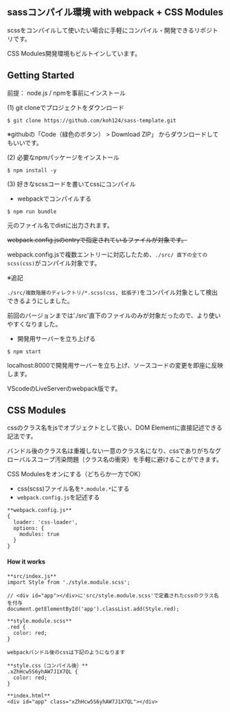 ## sassコンパイル環境 with webpack + CSS Modules

scssをコンパイルして使いたい場合に手軽にコンパイル・開発できるリポジトリです。

CSS Modules開発環境もビルトインしています。

## Getting Started

前提： node.js / npmを事前にインストール

(1) git cloneでプロジェクトをダウンロード
```
$ git clone https://github.com/koh124/sass-template.git
```
※githubの「Code（緑色のボタン） > Download ZIP」 からダウンロードしてもいいです。

(2) 必要なnpmパッケージをインストール
```
$ npm install -y
```

(3) 好きなscssコードを書いてcssにコンパイル

* webpackでコンパイルする

```
$ npm run bundle
```

元のファイル名でdistに出力されます。

~~webpack.config.jsのentryで指定されているファイルが対象です。~~

webpack.config.jsで複数エントリーに対応したため、`./src/ 直下の全てのscss(css)`がコンパイル対象です。

※追記

`./src/複数階層のディレクトリ/*.scss(css, 拡張子)`をコンパイル対象として検出できるようにしました。

前回のバージョンまでは'./src'直下のファイルのみが対象だったので、より使いやすくなりました。


* 開発用サーバーを立ち上げる

```
$ npm start
```

localhost:8000で開発用サーバーを立ち上げ、ソースコードの変更を即座に反映します。

VScodeのLiveServerのwebpack版です。


## CSS Modules
cssのクラス名をjsでオブジェクトとして扱い、DOM Elementに直接記述できる記法です。

バンドル後のクラス名は重複しない一意のクラス名になり、cssでありがちなグローバルスコープ汚染問題（クラス名の衝突）を手軽に避けることができます。

CSS Modulesをオンにする（どちらか一方でOK）

* css(scss)ファイル名を`*.module.*`にする
* `webpack.config.js`を記述する

```
**webpack.config.js**
{
  loader: 'css-loader',
  options: {
    modules: true
  }
}
```

#### How it works
```
**src/index.js**
import Style from './style.module.scss';

// <div id="app"></div>に'src/style.module.scss'で定義されたcssのクラス名を付与
document.getElementById('app').classList.add(Style.red);

**style.module.scss**
.red {
  color: red;
}

webpackバンドル後のcssは下記のようになります

**style.css（コンパイル後）**
.xZhHcw5S6yhAW7J1X7QL {
  color: red;
}

**index.html**
<div id="app" class="xZhHcw5S6yhAW7J1X7QL"></div>
```

